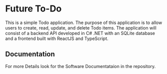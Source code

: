 
# Future To-Do

This is a simple Todo application. The purpose of this application is to allow users to create, read, update, and delete Todo items. The application will consist of a backend API developed in C# .NET with an SQLite database and a frontend built with ReactJS and TypeScript.

## Documentation

For more Details look for the Software Documentataion in the repository.
